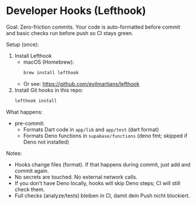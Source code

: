 # Developer Hooks (Lefthook)

Goal: Zero-friction commits. Your code is auto-formatted before commit and basic checks run before push so CI stays green.

Setup (once):
1) Install Lefthook
   - macOS (Homebrew):
     ```bash
     brew install lefthook
     ```
   - Or see: https://github.com/evilmartians/lefthook
2) Install Git hooks in this repo:
   ```bash
   lefthook install
   ```

What happens:
- pre-commit:
  - Formats Dart code in `app/lib` and `app/test` (dart format)
  - Formats Deno functions in `supabase/functions` (deno fmt; skipped if Deno not installed)

Notes:
- Hooks change files (format). If that happens during commit, just add and commit again.
- No secrets are touched. No external network calls.
- If you don’t have Deno locally, hooks will skip Deno steps; CI will still check them.
- Full checks (analyze/tests) bleiben in CI, damit dein Push nicht blockiert.
